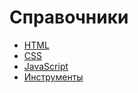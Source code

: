 # Справочники

-   [HTML](html/README.md)
-   [CSS](css/README.md)
-   [JavaScript](javascript/README.md)
-   [Инструменты](instruments/README.md)
